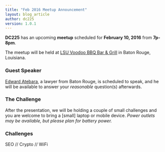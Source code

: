 ```yaml
---
title: "Feb 2016 Meetup Announcement"
layout: blog_article
author: dc225
version: 1.0.1
---
```


<script type="application/ld+json">
{
  "@context" : "http://schema.org",
  "@type" : "Event",
  "name" : "Feb 2016 Meetup",
  "startDate" : "2016-02-10",
  "location" : {
    "@type" : "Place",
    "name" : "LSU Voodoo BBQ Bar & Grill",
    "address" : {
      "@type" : "PostalAddress",
      "addressLocality" : "Baton Rouge",
      "addressRegion" : "Louisiana"
    }
  },
  "description" : "DC225 has an upcoming meetup",
  "url" : "http://defcon225.org/blog/2016/feb2016-meetup.html"
}
</script>

**DC225** has an upcoming **meetup** scheduled for **February 10, 2016** from **7p-8pm**.

The meetup will be held at [LSU Voodoo BBQ Bar & Grill](https://www.facebook.com/LSU-Voodoo-BBQ-Bar-Grill-115941018447781/) in Baton Rouge, Louisiana.

### Guest Speaker

[Edward Atebara](http://EdAtLaw.com/), a lawyer from Baton Rouge, is scheduled to speak, and he will be available to answer your *reasonable* question(s) afterwards.

### The Challenge

After the presentation, we will be holding a couple of small challenges and you are welcome to bring a [small] laptop or mobile device. *Power outlets may be available, but please plan for battery power.*

### Challenges

SEO // Crypto // WiFi
